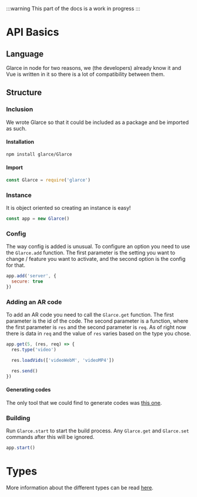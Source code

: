 :::warning
This part of the docs is a work in progress
:::

# API Basics
## Language
Glarce in node for two reasons, we (the developers) already know it and Vue is written in it so there is a lot of compatibility between them.

## Structure
### Inclusion
We wrote Glarce so that it could be included as a package and be imported as such.

#### Installation
```bash
npm install glarce/Glarce
```

#### Import
```js
const Glarce = require('glarce')
```

### Instance
It is object oriented so creating an instance is easy!

```js
const app = new Glarce()
```

### Config
The way config is added is unusual. To configure an option you need to use the `Glarce.add` function. The first parameter is the setting you want to change / feature you want to activate, and the second option is the config for that.  

```js
app.add('server', {
  secure: true
})
```

### Adding an AR code
To add an AR code you need to call the `Glarce.get` function. The first parameter is the id of the code. The second parameter is a function, where the first parameter is `res` and the second parameter is `req`. As of right now there is data in `req` and the value of `res` varies based on the type you chose.

```js
app.get(5, (res, req) => {
  res.type('video')

  res.loadVids(['videoWebM', 'videoMP4'])

  res.send()
})
```

#### Generating codes
The only tool that we could find to generate codes was [this one](http://au.gmented.com/app/marker/marker.php).

### Building
Run `Glarce.start` to start the build process. Any `Glarce.get` and `Glarce.set` commands after this will be ignored.

```js
app.start()
```

# Types
More information about the different types can be read [here](./types.html).
